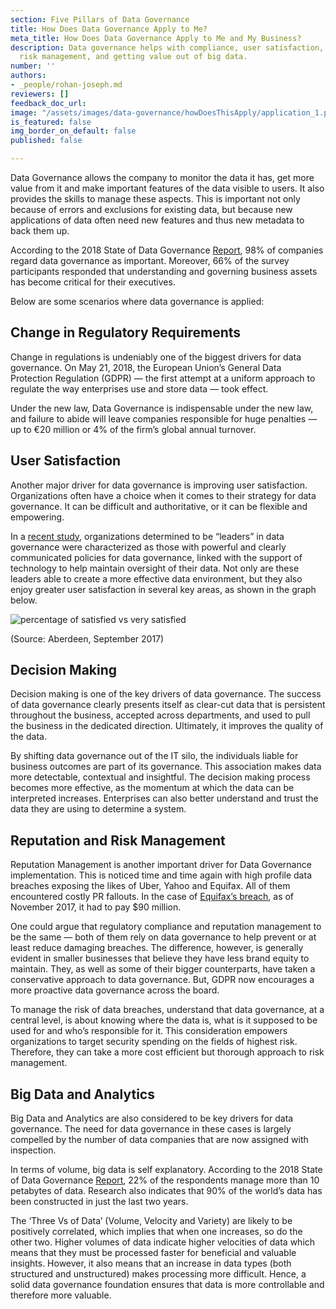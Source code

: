 ```yaml
---
section: Five Pillars of Data Governance
title: How Does Data Governance Apply to Me?
meta_title: How Does Data Governance Apply to Me and My Business?
description: Data governance helps with compliance, user satisfaction, decision making,
  risk management, and getting value out of big data.
number: ''
authors:
- _people/rohan-joseph.md
reviewers: []
feedback_doc_url: 
image: "/assets/images/data-governance/howDoesThisApply/application_1.png"
is_featured: false
img_border_on_default: false
published: false

---
```

Data Governance allows the company to monitor the data it has, get more value from it and make important features of the data visible to users. It also provides the skills to manage these aspects. This is important not only because of errors and exclusions for existing data, but because new applications of data often need new features and thus new metadata to back them up.

According to the 2018 State of Data Governance [Report](https://erwin.com/white-papers/2018-state-data-governance-report/), 98% of companies regard data governance as important. Moreover, 66% of the survey participants responded that understanding and governing business assets has become critical for their executives.

Below are some scenarios where data governance is applied:

## Change in Regulatory Requirements

Change in regulations is undeniably one of the biggest drivers for data governance. On May 21, 2018, the European Union’s General Data Protection Regulation (GDPR) — the first attempt at a uniform approach to regulate the way enterprises use and store data — took effect.

Under the new law, Data Governance is indispensable under the new law, and failure to abide will leave companies responsible for huge penalties — up to €20 million or 4% of the firm’s global annual turnover.

## User Satisfaction

Another major driver for data governance is improving user satisfaction. Organizations often have a choice when it comes to their strategy for data governance. It can be difficult and authoritative, or it can be flexible and empowering.

In a [recent study](http://aberdeen.com/research/16816/16816-RR-data-governance-2.0.aspx/content.aspx), organizations determined to be “leaders” in data governance were characterized as those with powerful and clearly communicated policies for data governance, linked with the support of technology to help maintain oversight of their data. Not only are these leaders able to create a more effective data environment, but they also enjoy greater user satisfaction in several key areas, as shown in the graph below.

![percentage of satisfied vs very satisfied](/assets/images/data-governance/howDoesThisApply/application_1.png)

(Source: Aberdeen, September 2017)

## Decision Making

Decision making is one of the key drivers of data governance. The success of data governance clearly presents itself as clear-cut data that is persistent throughout the business, accepted across departments, and used to pull the business in the dedicated direction. Ultimately, it improves the quality of the data.

By shifting data governance out of the IT silo, the individuals liable for business outcomes are part of its governance. This association makes data more detectable, contextual and insightful. The decision making process becomes more effective, as the momentum at which the data can be interpreted increases. Enterprises can also better understand and trust the data they are using to determine a system.

## Reputation and Risk Management

Reputation Management is another important driver for Data Governance implementation. This is noticed time and time again with high profile data breaches exposing the likes of Uber, Yahoo and Equifax. All of them encountered costly PR fallouts. In the case of [Equifax’s breach](http://www.spacedaily.com/reports/Massive_data_breach_has_cost_Equifax_nearly_90_million_999.html), as of November 2017, it had to pay $90 million.

One could argue that regulatory compliance and reputation management to be the same — both of them rely on data governance to help prevent or at least reduce damaging breaches. The difference, however, is generally evident in smaller businesses that believe they have less brand equity to maintain. They, as well as some of their bigger counterparts, have taken a conservative approach to data governance. But, GDPR now encourages a more proactive data governance across the board.

To manage the risk of data breaches, understand that data governance, at a central level, is about knowing where the data is, what is it supposed to be used for and who’s responsible for it. This consideration empowers organizations to target security spending on the fields of highest risk. Therefore, they can take a more cost efficient but thorough approach to risk management.

## Big Data and Analytics

Big Data and Analytics are also considered to be key drivers for data governance. The need for data governance in these cases is largely compelled by the number of data companies that are now assigned with inspection.

In terms of volume, big data is self explanatory. According to the 2018 State of Data Governance [Report](https://erwin.com/white-papers/2018-state-data-governance-report/), 22% of the respondents manage more than 10 petabytes of data. Research also indicates that 90% of the world’s data has been constructed in just the last two years.

The ‘Three Vs of Data’ (Volume, Velocity and Variety) are likely to be positively correlated, which implies that when one increases, so do the other two. Higher volumes of data indicate higher velocities of data which means that they must be processed faster for beneficial and valuable insights. However, it also means that an increase in data types (both structured and unstructured) makes processing more difficult. Hence, a solid data governance foundation ensures that data is more controllable and therefore more valuable.
